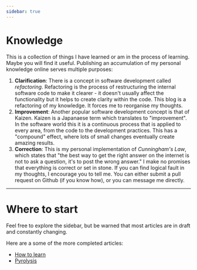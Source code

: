 ```yaml
---
sidebar: true
---
```


# Knowledge

This is a collection of things I have learned or am in the process of learning. Maybe you will find it useful. Publishing an accumulation of my personal knowledge online serves multiple purposes:

1. __Clarification__: There is a concept in software development called _refactoring_. Refactoring is the process of restructuring the internal software code to make it clearer - it doesn't usually affect the functionality but it helps to create clarity within the code. This blog is a refactoring of my knowledge. It forces me to reorganise my thoughts.
2. __Improvement__: Another popular software development concept is that of Kaizen. Kaizen is a Japanaese term which translates to "improvement". In the software world this it is a continuous process that is applied to every area, from the code to the development practices. This has a "compound" effect, where lots of small changes eventually create amazing results.
3. __Correction__: This is my personal implementation of _Cunningham's Law_, which states that "the best way to get the right answer on the internet is not to ask a question, it's to post the wrong answer." I make no promises that everything is correct or set in stone. If you can find logical fault in my thoughts, I encourage you to tell me. You can either submit a pull request on Github (if you know how), or you can message me directly.

----

# Where to start

Feel free to explore the sidebar, but be warned that most articles are in draft and constantly changing.

Here are a some of the more completed articles:

- [How to learn](/knowledge/how-to-learn.html)
- [Pyrolysis](/knowledge/pyrolysis.html)